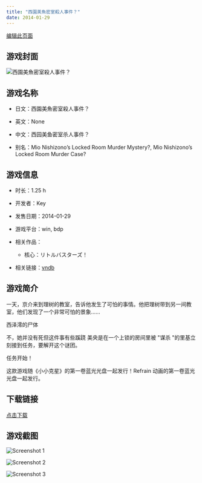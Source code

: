 ```yaml
---
title: "西園美魚密室殺人事件？"
date: 2014-01-29
---
```

[编辑此页面](https://github.com/ACG-3/ADV3-source/blob/main/source/_posts/games/%E8%A5%BF%E5%9C%92%E7%BE%8E%E9%AD%9A%E5%AF%86%E5%AE%A4%E6%AE%BA%E4%BA%BA%E4%BA%8B%E4%BB%B6%EF%BC%9F.md)

## 游戏封面

![西園美魚密室殺人事件？](https%3A//pan.timero.xyz/onedrive/img_lib_001/%E8%A5%BF%E5%9C%92%E7%BE%8E%E9%AD%9A%E5%AF%86%E5%AE%A4%E6%AE%BA%E4%BA%BA%E4%BA%8B%E4%BB%B6%EF%BC%9F_cover.avif)


## 游戏名称

- 日文：西園美魚密室殺人事件？
- 英文：None
- 中文：西园美鱼密室杀人事件？

- 别名：Mio Nishizono’s Locked Room Murder Mystery?, Mio Nishizono’s Locked Room Murder Case?


## 游戏信息

- 时长：1.25 h
- 开发者：Key
- 发售日期：2014-01-29
- 游戏平台：win, bdp
- 相关作品：
   - 核心：リトルバスターズ！

- 相关链接：[vndb](https://vndb.org/v19693)


## 游戏简介

一天，京介来到理树的教室，告诉他发生了可怕的事情。他把理树带到另一间教室，他们发现了一个非常可怕的景象......

西泽澪的尸体

不，她并没有死但这件事有些蹊跷 美央是在一个上锁的房间里被 "谋杀 "的里基立刻接到任务，要解开这个谜团。

任务开始！



这款游戏随《小小克星》的第一卷蓝光光盘一起发行！Refrain 动画的第一卷蓝光光盘一起发行。


## 下载链接

[点击下载](https://pan.timero.xyz/onedrive/adv_lib_001/%E8%A5%BF%E5%9C%92%E7%BE%8E%E9%AD%9A%E5%AF%86%E5%AE%A4%E6%AE%BA%E4%BA%BA%E4%BA%8B%E4%BB%B6%EF%BC%9F)


## 游戏截图


![Screenshot 1](https%3A//pan.timero.xyz/onedrive/img_lib_001/%E8%A5%BF%E5%9C%92%E7%BE%8E%E9%AD%9A%E5%AF%86%E5%AE%A4%E6%AE%BA%E4%BA%BA%E4%BA%8B%E4%BB%B6%EF%BC%9F_Screenshot_1.avif)

![Screenshot 2](https%3A//pan.timero.xyz/onedrive/img_lib_001/%E8%A5%BF%E5%9C%92%E7%BE%8E%E9%AD%9A%E5%AF%86%E5%AE%A4%E6%AE%BA%E4%BA%BA%E4%BA%8B%E4%BB%B6%EF%BC%9F_Screenshot_2.avif)

![Screenshot 3](https%3A//pan.timero.xyz/onedrive/img_lib_001/%E8%A5%BF%E5%9C%92%E7%BE%8E%E9%AD%9A%E5%AF%86%E5%AE%A4%E6%AE%BA%E4%BA%BA%E4%BA%8B%E4%BB%B6%EF%BC%9F_Screenshot_3.avif)

